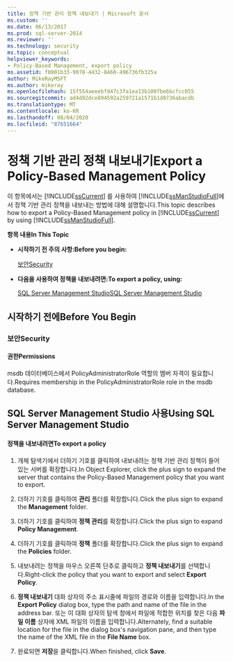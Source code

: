 ```yaml
---
title: 정책 기반 관리 정책 내보내기 | Microsoft 문서
ms.custom: ''
ms.date: 06/13/2017
ms.prod: sql-server-2014
ms.reviewer: ''
ms.technology: security
ms.topic: conceptual
helpviewer_keywords:
- Policy-Based Management, export policy
ms.assetid: f0001b33-9078-4432-8460-496736fb325a
author: MikeRayMSFT
ms.author: mikeray
ms.openlocfilehash: 15f554aeeebfd47c3fa1ea13b100fbe6bcfcc055
ms.sourcegitcommit: ad4d92dce894592a259721a1571b1d8736abacdb
ms.translationtype: MT
ms.contentlocale: ko-KR
ms.lasthandoff: 08/04/2020
ms.locfileid: "87651664"
---
```

# <a name="export-a-policy-based-management-policy"></a><span data-ttu-id="b1bda-102">정책 기반 관리 정책 내보내기</span><span class="sxs-lookup"><span data-stu-id="b1bda-102">Export a Policy-Based Management Policy</span></span>
  <span data-ttu-id="b1bda-103">이 항목에서는 [!INCLUDE[ssCurrent](../../includes/sscurrent-md.md)] 를 사용하여 [!INCLUDE[ssManStudioFull](../../includes/ssmanstudiofull-md.md)]에서 정책 기반 관리 정책을 내보내는 방법에 대해 설명합니다.</span><span class="sxs-lookup"><span data-stu-id="b1bda-103">This topic describes how to export a Policy-Based Management policy in [!INCLUDE[ssCurrent](../../includes/sscurrent-md.md)] by using [!INCLUDE[ssManStudioFull](../../includes/ssmanstudiofull-md.md)].</span></span>  
  
 <span data-ttu-id="b1bda-104">**항목 내용**</span><span class="sxs-lookup"><span data-stu-id="b1bda-104">**In This Topic**</span></span>  
  
-   <span data-ttu-id="b1bda-105">**시작하기 전 주의 사항:**</span><span class="sxs-lookup"><span data-stu-id="b1bda-105">**Before you begin:**</span></span>  
  
     [<span data-ttu-id="b1bda-106">보안</span><span class="sxs-lookup"><span data-stu-id="b1bda-106">Security</span></span>](#Security)  
  
-   <span data-ttu-id="b1bda-107">**다음을 사용하여 정책을 내보내려면:**</span><span class="sxs-lookup"><span data-stu-id="b1bda-107">**To export a policy, using:**</span></span>  
  
     [<span data-ttu-id="b1bda-108">SQL Server Management Studio</span><span class="sxs-lookup"><span data-stu-id="b1bda-108">SQL Server Management Studio</span></span>](#SSMSProcedure)  
  
##  <a name="before-you-begin"></a><a name="BeforeYouBegin"></a> <span data-ttu-id="b1bda-109">시작하기 전에</span><span class="sxs-lookup"><span data-stu-id="b1bda-109">Before You Begin</span></span>  
  
###  <a name="security"></a><a name="Security"></a> <span data-ttu-id="b1bda-110">보안</span><span class="sxs-lookup"><span data-stu-id="b1bda-110">Security</span></span>  
  
####  <a name="permissions"></a><a name="Permissions"></a> <span data-ttu-id="b1bda-111">권한</span><span class="sxs-lookup"><span data-stu-id="b1bda-111">Permissions</span></span>  
 <span data-ttu-id="b1bda-112">msdb 데이터베이스에서 PolicyAdministratorRole 역할의 멤버 자격이 필요합니다.</span><span class="sxs-lookup"><span data-stu-id="b1bda-112">Requires membership in the PolicyAdministratorRole role in the msdb database.</span></span>  
  
##  <a name="using-sql-server-management-studio"></a><a name="SSMSProcedure"></a> <span data-ttu-id="b1bda-113">SQL Server Management Studio 사용</span><span class="sxs-lookup"><span data-stu-id="b1bda-113">Using SQL Server Management Studio</span></span>  
  
#### <a name="to-export-a-policy"></a><span data-ttu-id="b1bda-114">정책을 내보내려면</span><span class="sxs-lookup"><span data-stu-id="b1bda-114">To export a policy</span></span>  
  
1.  <span data-ttu-id="b1bda-115">개체 탐색기에서 더하기 기호를 클릭하여 내보내려는 정책 기반 관리 정책이 들어 있는 서버를 확장합니다.</span><span class="sxs-lookup"><span data-stu-id="b1bda-115">In Object Explorer, click the plus sign to expand the server that contains the Policy-Based Management policy that you want to export.</span></span>  
  
2.  <span data-ttu-id="b1bda-116">더하기 기호를 클릭하여 **관리** 폴더를 확장합니다.</span><span class="sxs-lookup"><span data-stu-id="b1bda-116">Click the plus sign to expand the **Management** folder.</span></span>  
  
3.  <span data-ttu-id="b1bda-117">더하기 기호를 클릭하여 **정책 관리**를 확장합니다.</span><span class="sxs-lookup"><span data-stu-id="b1bda-117">Click the plus sign to expand **Policy Management**.</span></span>  
  
4.  <span data-ttu-id="b1bda-118">더하기 기호를 클릭하여 **정책** 폴더를 확장합니다.</span><span class="sxs-lookup"><span data-stu-id="b1bda-118">Click the plus sign to expand the **Policies** folder.</span></span>  
  
5.  <span data-ttu-id="b1bda-119">내보내려는 정책을 마우스 오른쪽 단추로 클릭하고 **정책 내보내기**를 선택합니다.</span><span class="sxs-lookup"><span data-stu-id="b1bda-119">Right-click the policy that you want to export and select **Export Policy**.</span></span>  
  
6.  <span data-ttu-id="b1bda-120">**정책 내보내기** 대화 상자의 주소 표시줄에 파일의 경로와 이름을 입력합니다.</span><span class="sxs-lookup"><span data-stu-id="b1bda-120">In the **Export Policy** dialog box, type the path and name of the file in the address bar.</span></span> <span data-ttu-id="b1bda-121">또는 이 대화 상자의 탐색 창에서 파일에 적합한 위치를 찾은 다음 **파일 이름** 상자에 XML 파일의 이름을 입력합니다.</span><span class="sxs-lookup"><span data-stu-id="b1bda-121">Alternately, find a suitable location for the file in the dialog box's navigation pane, and then type the name of the XML file in the **File Name** box.</span></span>  
  
7.  <span data-ttu-id="b1bda-122">완료되면 **저장**을 클릭합니다.</span><span class="sxs-lookup"><span data-stu-id="b1bda-122">When finished, click **Save**.</span></span>  
  
  
